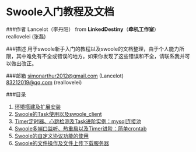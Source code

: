 Swoole入门教程及文档
===================

###作者
Lancelot（李丹阳） from **LinkedDestiny**（**牵机工作室**）<br>
reallovelei (张磊) <br>

###描述
用于swoole新手入门的教程以及swoole的文档整理，由于个人能力所限，其中难免有不全或错误的地方。如果你发现了这些错误和不全，请联系我并可以做出改正。

###邮箱
simonarthur2012@gmail.com (Lancelot)<br>
83212019@qq.com (reallovelei)<br>

###目录
1. [环境搭建及扩展安装](01-环境搭建及扩展安装.md)
2. [Swoole的Task使用以及swoole_client](02-Swoole的Task使用以及swoole_client.md)
3. [Timer定时器、心跳检测及Task进阶实例：mysql连接池](03.Timer定时器、心跳检测及Task进阶实例：mysql连接池.md)
4. [Swoole多端口监听、热重启以及Timer进阶：简单crontab](#04.Swoole多端口监听、热重启以及Timer进阶：简单crontab.md)
5. [Swoole的自定义协议功能的使用](#05.Swoole的自定义协议功能的使用.md)
6. [Swoole的文件操作及文件上传下载服务器](#06.Swoole的文件操作及文件上传下载服务器.md)